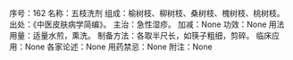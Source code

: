 序号：162
名称：五枝洗剂
组成：榆树枝、柳树枝、桑树枝、槐树枝、桃树枝。
出处：《中医皮肤病学简编》。
主治：急性湿疹。
加减：None
功效：None
用法用量：适量水煎，熏洗。
制备方法：各取半尺长，如筷子粗细，剪碎。
临床应用：None
各家论述：None
用药禁忌：None
附注：None
